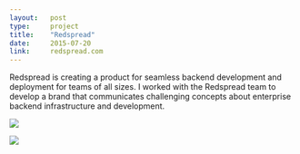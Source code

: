 ```yaml
---
layout:   post
type:     project
title:    "Redspread"
date:     2015-07-20
link:     redspread.com
---
```


Redspread is creating a product for seamless backend development and deployment for teams of all sizes. I worked with the Redspread team to develop a brand that communicates challenging concepts about enterprise backend infrastructure and development.

![](/img/redspread_home-display.png)

![](/img/redspread_colors.png)
